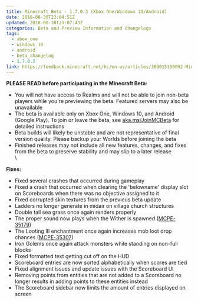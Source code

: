 ```yaml
---
title: Minecraft Beta - 1.7.0.3 (Xbox One/Windows 10/Android)
date: 2018-08-30T23:04:51Z
updated: 2018-08-30T23:07:43Z
categories: Beta and Preview Information and Changelogs
tags:
  - xbox_one
  - windows_10
  - android
  - beta_changelog
  - 1.7.0.3
link: https://feedback.minecraft.net/hc/en-us/articles/360015150092-Minecraft-Beta-1-7-0-3-Xbox-One-Windows-10-Android-
---
```


**PLEASE READ before participating in the Minecraft Beta:**

-   You will not have access to Realms and will not be able to join non-beta players while you\'re previewing the beta. Featured servers may also be unavailable
-   The beta is available only on Xbox One, Windows 10, and Android (Google Play). To join or leave the beta, see [aka.ms/JoinMCBeta](http://aka.ms/JoinMCBeta) for detailed instructions
-   Beta builds will likely be unstable and are not representative of final version quality. Please backup your Worlds before joining the beta
-   Finished releases may not include all new features, changes, and fixes from the beta to preserve stability and may slip to a later release\
    \

**Fixes:**

-   Fixed several crashes that occurred during gameplay
-   Fixed a crash that occurred when clearing the \'belowname\' display slot on Scoreboards when there was no objective assigned to it
-   Fixed corrupted skin textures from the previous beta update
-   Ladders no longer generate in midair on village church structures
-   Double tall sea grass once again renders properly
-   The proper sound now plays when the Wither is spawned ([MCPE-35179](https://bugs.mojang.com/browse/MCPE-35179))
-   The Looting III enchantment once again increases mob loot drop chances ([MCPE-35307](https://bugs.mojang.com/browse/MCPE-35307))
-   Iron Golems once again attack monsters while standing on non-full blocks
-   Fixed formatted text getting cut off on the HUD
-   Scoreboard entries are now sorted alphabetically when scores are tied
-   Fixed alignment issues and update issues with the Scoreboard UI
-   Removing points from entities that are not added to a Scoreboard no longer results in adding points to these entities instead
-   The Scoreboard sidebar now limits the amount of entries displayed on screen
